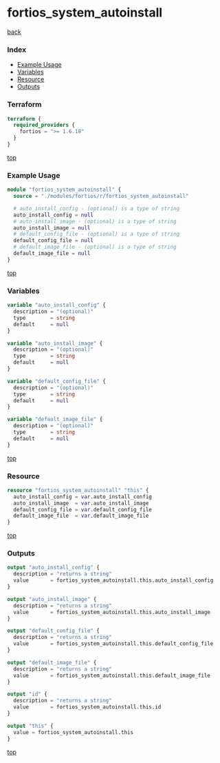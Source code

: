 # fortios_system_autoinstall

[back](../fortios.md)

### Index

- [Example Usage](#example-usage)
- [Variables](#variables)
- [Resource](#resource)
- [Outputs](#outputs)

### Terraform

```terraform
terraform {
  required_providers {
    fortios = ">= 1.6.18"
  }
}
```

[top](#index)

### Example Usage

```terraform
module "fortios_system_autoinstall" {
  source = "./modules/fortios/r/fortios_system_autoinstall"

  # auto_install_config - (optional) is a type of string
  auto_install_config = null
  # auto_install_image - (optional) is a type of string
  auto_install_image = null
  # default_config_file - (optional) is a type of string
  default_config_file = null
  # default_image_file - (optional) is a type of string
  default_image_file = null
}
```

[top](#index)

### Variables

```terraform
variable "auto_install_config" {
  description = "(optional)"
  type        = string
  default     = null
}

variable "auto_install_image" {
  description = "(optional)"
  type        = string
  default     = null
}

variable "default_config_file" {
  description = "(optional)"
  type        = string
  default     = null
}

variable "default_image_file" {
  description = "(optional)"
  type        = string
  default     = null
}
```

[top](#index)

### Resource

```terraform
resource "fortios_system_autoinstall" "this" {
  auto_install_config = var.auto_install_config
  auto_install_image  = var.auto_install_image
  default_config_file = var.default_config_file
  default_image_file  = var.default_image_file
}
```

[top](#index)

### Outputs

```terraform
output "auto_install_config" {
  description = "returns a string"
  value       = fortios_system_autoinstall.this.auto_install_config
}

output "auto_install_image" {
  description = "returns a string"
  value       = fortios_system_autoinstall.this.auto_install_image
}

output "default_config_file" {
  description = "returns a string"
  value       = fortios_system_autoinstall.this.default_config_file
}

output "default_image_file" {
  description = "returns a string"
  value       = fortios_system_autoinstall.this.default_image_file
}

output "id" {
  description = "returns a string"
  value       = fortios_system_autoinstall.this.id
}

output "this" {
  value = fortios_system_autoinstall.this
}
```

[top](#index)